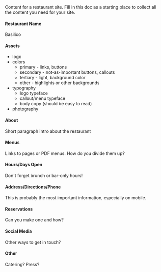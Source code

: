 Content for a restaurant site. Fill in this doc as a starting place to collect all the content you need for your site.

#### Restaurant Name

Basilico

#### Assets

* logo
* colors
  * primary - links, buttons
  * secondary - not-as-important buttons, callouts
  * tertiary - light, background color
  * other - highlights or other backgrounds
* typography
  * logo typeface
  * callout/menu typeface
  * body copy (should be easy to read)
* photography

#### About

Short paragraph intro about the restaurant

#### Menus

Links to pages or PDF menus. How do you divide them up?

#### Hours/Days Open

Don't forget brunch or bar-only hours!

#### Address/Directions/Phone

This is probably the most important information, especially on mobile.

#### Reservations

Can you make one and how?

#### Social Media

Other ways to get in touch?

#### Other

Catering? Press?